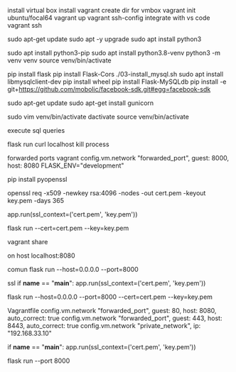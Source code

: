 install virtual box
install vagrant
create dir for vmbox
vagrant init ubuntu/focal64
vagrant up
vagrant ssh-config
integrate with vs code
vagrant ssh

sudo apt-get update
sudo apt -y upgrade
sudo apt install python3

sudo apt install python3-pip
sudo apt install python3.8-venv
python3 -m venv venv
source venv/bin/activate

pip install flask
pip install Flask-Cors
./03-install_mysql.sh
sudo apt install libmysqlclient-dev
pip install wheel
pip install Flask-MySQLdb
pip install -e git+https://github.com/mobolic/facebook-sdk.git#egg=facebook-sdk

sudo apt-get update
sudo apt-get install gunicorn

sudo vim venv/bin/activate
dactivate
source venv/bin/activate

execute sql queries

flask run
curl localhost
kill process


forwarded ports vagrant
config.vm.network "forwarded_port", guest: 8000, host: 8080
FLASK_ENV="development"

pip install pyopenssl

openssl req -x509 -newkey rsa:4096 -nodes -out cert.pem -keyout key.pem -days 365

app.run(ssl_context=('cert.pem', 'key.pem'))

flask run --cert=cert.pem --key=key.pem

vagrant share

on host localhost:8080



comun
flask run --host=0.0.0.0 --port=8000


ssl
if __name__ == "__main__":
    app.run(ssl_context=('cert.pem', 'key.pem'))

flask run --host=0.0.0.0 --port=8000 --cert=cert.pem --key=key.pem

Vagrantfile
  config.vm.network "forwarded_port", guest: 80, host: 8080, auto_correct: true
  config.vm.network "forwarded_port", guest: 443, host: 8443, auto_correct: true
  config.vm.network "private_network", ip: "192.168.33.10"

if __name__ == "__main__":
    app.run(ssl_context=('cert.pem', 'key.pem'))

flask run --port 8000
